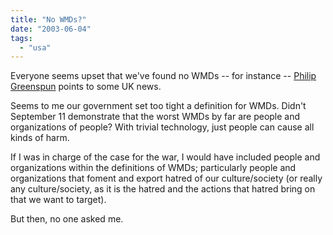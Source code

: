 ```yaml
---
title: "No WMDs?"
date: "2003-06-04"
tags: 
  - "usa"
---
```


Everyone seems upset that we've found no WMDs -- for instance -- [Philip Greenspun](http://blogs.law.harvard.edu/philg/2003/06/04#a461 "Philip Greenspun's Weblog:") points to some UK news.

Seems to me our government set too tight a definition for WMDs. Didn't September 11 demonstrate that the worst WMDs by far are people and organizations of people? With trivial technology, just people can cause all kinds of harm.

If I was in charge of the case for the war, I would have included people and organizations within the definitions of WMDs; particularly people and organizations that foment and export hatred of our culture/society (or really any culture/society, as it is the hatred and the actions that hatred bring on that we want to target).

But then, no one asked me.
